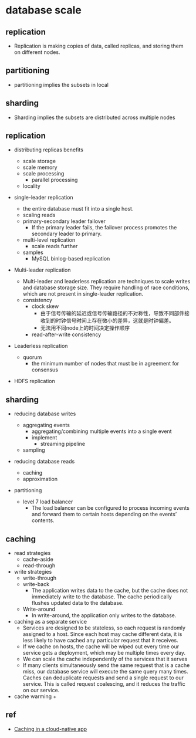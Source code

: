 # database scale

## replication
+  Replication is making copies of data, called replicas, and storing them on different nodes.
## partitioning
+ partitioning implies the subsets in local
## sharding
+ Sharding implies the subsets are distributed across multiple nodes


## replication

+ distributing replicas benefits
    + scale storage
    + scale memory
    + scale processing
        + parallel processing
    + locality

+ single-leader replication
    +  the entire database must fit into a single host.
    + scaling reads
    + primary-secondary leader failover
        +  If the primary leader fails, the failover process promotes the secondary leader to primary. 
    + multi-level replication
        + scale reads further
    + samples
        + MySQL binlog-based replication

+ Multi-leader replication
    + Multi-leader and leaderless replication are techniques to scale writes and database storage size. They require handling of race conditions, which are not present in single-leader replication.
    + consistency
        + clock skew
            + 由于信号传输的延迟或信号传输路径的不对称性，导致不同部件接收到的时钟信号时间上存在微小的差异，这就是时钟偏差。
            + 无法用不同node上的时间决定操作顺序
        + read-after-write consistency
+ Leaderless replication
    + quorum
        + the minimum number of nodes that must be in agreement for consensus
+ HDFS replication


## sharding

+ reducing database writes
    + aggregating events
        +  aggregating/combining multiple events into a single event
        + implement
            + streaming pipeline
    + sampling

+ reducing database reads
    + caching
    + approximation


+ partitioning
    + level 7 load balancer
        + The load balancer can be configured to process incoming events and forward them to certain hosts depending on the events’ contents.
## caching
+ read strategies
    + cache-aside
    + read-through
+ write strategies
    + write-through
    + write-back
        + The application writes data to the cache, but the cache does not immediately write to the database. The cache periodically flushes updated data to the database. 
    + Write-around
        + In write-around, the application only writes to the database.
+ caching as a separate service
    + Services are designed to be stateless, so each request is randomly assigned to a host. Since each host may cache different data, it is less likely to have cached any particular request that it receives.
    + If we cache on hosts, the cache will be wiped out every time our service gets a deployment, which may be multiple times every day.
    + We can scale the cache independently of the services that it serves 
    + If many clients simultaneously send the same request that is a cache miss, our database service will execute the same query many times. Caches can deduplicate requests and send a single request to our service. This is called request coalescing, and it reduces the traffic on our service.
+ cache warming
    +

## ref
+ [Caching in a cloud-native app](https://learn.microsoft.com/en-us/dotnet/architecture/cloud-native/azure-caching)